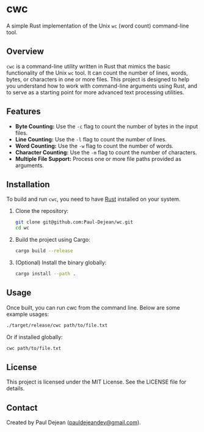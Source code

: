 # cwc

A simple Rust implementation of the Unix `wc` (word count) command-line tool.

## Overview

`cwc` is a command-line utility written in Rust that mimics the basic functionality of the Unix `wc` tool. It can count the number of lines, words, bytes, or characters in one or more files. This project is designed to help you understand how to work with command-line arguments using Rust, and to serve as a starting point for more advanced text processing utilities.

## Features

- **Byte Counting:** Use the `-c` flag to count the number of bytes in the input files.
- **Line Counting:** Use the `-l` flag to count the number of lines.
- **Word Counting:** Use the `-w` flag to count the number of words.
- **Character Counting:** Use the `-m` flag to count the number of characters.
- **Multiple File Support:** Process one or more file paths provided as arguments.

## Installation

To build and run `cwc`, you need to have [Rust](https://www.rust-lang.org/) installed on your system.

1. Clone the repository:

   ```bash
   git clone git@github.com:Paul-Dejean/wc.git
   cd wc
   ```

2. Build the project using Cargo:

   ```bash
   cargo build --release
   ```

3. (Optional) Install the binary globally:

   ```bash
   cargo install --path .
   ```

## Usage

Once built, you can run cwc from the command line. Below are some example usages:

```bash
./target/release/cwc path/to/file.txt
```

Or if installed globally:

```bash
cwc path/to/file.txt
```

## License

This project is licensed under the MIT License. See the LICENSE file for details.

## Contact

Created by Paul Dejean (pauldejeandev@gmail.com).
